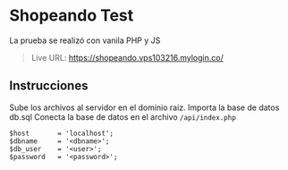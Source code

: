 # Shopeando Test
La prueba se realizó con vanila PHP y JS

> Live URL: https://shopeando.vps103216.mylogin.co/

## Instrucciones
Sube los archivos al servidor en el dominio raiz.
Importa la base de datos db.sql
Conecta la base de datos en el archivo `/api/index.php` 

    $host       = 'localhost';
    $dbname     = '<dbname>';
    $db_user    = '<user>';
    $password   = '<password>';